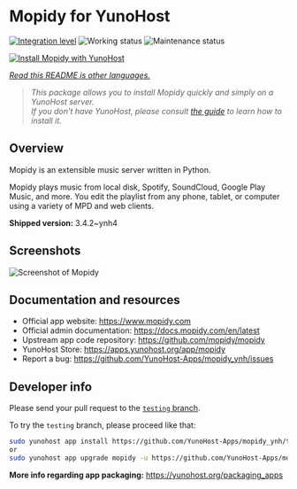 <!--
N.B.: This README was automatically generated by <https://github.com/YunoHost/apps/tree/master/tools/readme_generator>
It shall NOT be edited by hand.
-->

# Mopidy for YunoHost

[![Integration level](https://dash.yunohost.org/integration/mopidy.svg)](https://dash.yunohost.org/appci/app/mopidy) ![Working status](https://ci-apps.yunohost.org/ci/badges/mopidy.status.svg) ![Maintenance status](https://ci-apps.yunohost.org/ci/badges/mopidy.maintain.svg)

[![Install Mopidy with YunoHost](https://install-app.yunohost.org/install-with-yunohost.svg)](https://install-app.yunohost.org/?app=mopidy)

*[Read this README is other languages.](./ALL_README.md)*

> *This package allows you to install Mopidy quickly and simply on a YunoHost server.*  
> *If you don't have YunoHost, please consult [the guide](https://yunohost.org/install) to learn how to install it.*

## Overview

Mopidy is an extensible music server written in Python.

Mopidy plays music from local disk, Spotify, SoundCloud, Google Play Music, and more. You edit the playlist from any phone, tablet, or computer using a variety of MPD and web clients.


**Shipped version:** 3.4.2~ynh4

## Screenshots

![Screenshot of Mopidy](./doc/screenshots/mopidy_screenshot1.png)

## Documentation and resources

- Official app website: <https://www.mopidy.com>
- Official admin documentation: <https://docs.mopidy.com/en/latest>
- Upstream app code repository: <https://github.com/mopidy/mopidy>
- YunoHost Store: <https://apps.yunohost.org/app/mopidy>
- Report a bug: <https://github.com/YunoHost-Apps/mopidy_ynh/issues>

## Developer info

Please send your pull request to the [`testing` branch](https://github.com/YunoHost-Apps/mopidy_ynh/tree/testing).

To try the `testing` branch, please proceed like that:

```bash
sudo yunohost app install https://github.com/YunoHost-Apps/mopidy_ynh/tree/testing --debug
or
sudo yunohost app upgrade mopidy -u https://github.com/YunoHost-Apps/mopidy_ynh/tree/testing --debug
```

**More info regarding app packaging:** <https://yunohost.org/packaging_apps>

